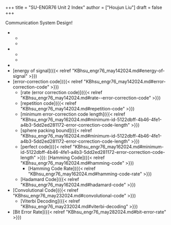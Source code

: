+++
title = "SU-ENGR76 Unit 2 Index"
author = ["Houjun Liu"]
draft = false
+++

Communication System Design!



-   -
    -
-   -
    -
-
-   [energy of signal]({{< relref "KBhsu_engr76_may142024.md#energy-of-signal" >}})
-   [error-correction code]({{< relref "KBhsu_engr76_may142024.md#error-correction-code" >}})
    -   [rate (error correction code)]({{< relref "KBhsu_engr76_may142024.md#rate--error-correction-code" >}})
    -   [repetition code]({{< relref "KBhsu_engr76_may142024.md#repetition-code" >}})
    -   [minimum error-correction code length]({{< relref "KBhsu_engr76_may162024.md#minimum-id-5122dbff-4b46-4fe1-a4b3-5dd2ed281172-error-correction-code-length" >}})
    -   [sphere packing bound]({{< relref "KBhsu_engr76_may162024.md#minimum-id-5122dbff-4b46-4fe1-a4b3-5dd2ed281172-error-correction-code-length" >}})
    -   [perfect code]({{< relref "KBhsu_engr76_may162024.md#minimum-id-5122dbff-4b46-4fe1-a4b3-5dd2ed281172-error-correction-code-length" >}}): [Hamming Code]({{< relref "KBhsu_engr76_may162024.md#hamming-code" >}})
        -   [Hamming Code Rate]({{< relref "KBhsu_engr76_may162024.md#hamming-code-rate" >}})
    -   [Hadamard Code]({{< relref "KBhsu_engr76_may162024.md#hadamard-code" >}})
-   [Convolutional Code]({{< relref "KBhsu_engr76_may232024.md#convolutional-code" >}})
    -   [Viterbi Decoding]({{< relref "KBhsu_engr76_may232024.md#viterbi-decoding" >}})
-   [Bit Error Rate]({{< relref "KBhsu_engr76_may282024.md#bit-error-rate" >}})
